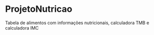 # ProjetoNutricao
Tabela de alimentos com informações nutricionais, calculadora TMB e calculadora IMC
